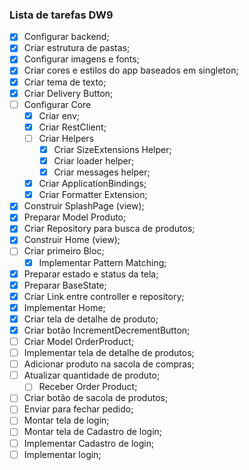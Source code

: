 ### Lista de tarefas DW9

- [x] Configurar backend;
- [x] Criar estrutura de pastas;
- [x] Configurar imagens e fonts;
- [x] Criar cores e estilos do app baseados em singleton;
- [x] Criar tema de texto;
- [x] Criar Delivery Button;
- [ ] Configurar Core
  - [x] Criar env;
  - [x] Criar RestClient;
  - [ ] Criar Helpers
      - [x] Criar SizeExtensions Helper;
      - [x] Criar loader helper;
      - [x] Criar messages helper;
  - [x] Criar ApplicationBindings;
  - [x] Criar Formatter Extension;
- [x] Construir SplashPage (view);  
- [x] Preparar Model Produto;
- [x] Criar Repository para busca de produtos;
- [x] Construir Home (view);
- [ ] Criar primeiro Bloc;
  - [x] Implementar Pattern Matching; 
- [x] Preparar estado e status da tela;
- [x] Preparar BaseState;
- [x] Criar Link entre controller e repository;
- [x] Implementar Home;
- [x] Criar tela de detalhe de produto;
- [x] Criar botão IncrementDecrementButton;
- [ ] Criar Model OrderProduct;
- [ ] Implementar tela de detalhe de produtos;
- [ ] Adicionar produto na sacola de compras;
- [ ] Atualizar quantidade de produto;
  - [ ] Receber Order Product;
- [ ] Criar botão de sacola de produtos;
- [ ] Enviar para fechar pedido;
- [ ] Montar tela de login;
- [ ] Montar tela de Cadastro de login;  
- [ ] Implementar Cadastro de login;
- [ ] Implementar login; 